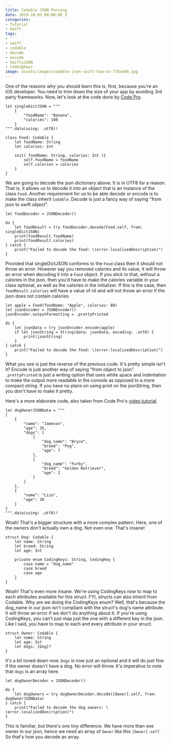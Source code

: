 ```yaml
---
title: Codable JSON Parsing
date: 2019-10-03 00:00:00 Z
categories:
- Tutorial
- Swift
tags:
- ''
- swift
- codable
- decode
- encode
- SwiftyJSON
- CodingKeys
image: assets/images/codable-json-swift-how-to-770x400.jpg
---
```


One of the reasons why you should learn this is, first, because you're an iOS developer. You need to trim down the size of your app by avoiding 3rd party frameworks. Now, let's look at the code done by [Code Pro][cp].

```
let singleDictJSON = """
    {
        "foodName": "Banana",
        "calories": 100
    }
""".data(using: .utf8)!

class Food: Codable {
    let foodName: String
    let calories: Int
    
    init( foodName: String, calories: Int ){
        self.foodName = foodName
        self.calories = calories
    }
}
```

We are going to decode the json dictionary above. It is in UTF8 for a reason. That is, it allows us to decode it into an object that is an instance of the class `Food`. Another requirement for us to be able decode or encode is to make the class inherit `Codable`. Decode is just a fancy way of saying "from json to swift object". 

```
let foodDecoder = JSONDecoder()

do {
    let foodResult = try foodDecoder.decode(Food.self, from: singleDictJSON)
    print(foodResult.foodName)
    print(foodResult.calories)
} catch {
    print("Failed to decode the food: \(error.localizedDescription)")
}
```

Provided that singleDictJSON conforms to the `Food` class then it should not throw an error. However say you removed calories and its value, it will throw an error when decoding it into a `Food` object. If you stick to that, without a calories in the json, then you'd have to make the calories variable in your class optional, as well as the calories in the initializer. If this is the case, then `foodResult.calories` will have a value of nil and will not throw an error if the json does not contain calories.

```
let apple = Food(foodName: "Apple", calories: 80)
let jsonEncoder = JSONEncoder()
jsonEncoder.outputFormatting = .prettyPrinted

do {
    let jsonData = try jsonEncoder.encode(apple)
    if let jsonString = String(data: jsonData, encoding: .utf8) {
        print(jsonString)
    }
} catch {
    print("Failed to decode the food: \(error.localizedDescription)")
}
```

What you see is just the reverse of the previous code. It's pretty simple isn't it? Encode is just another way of saying "from object to json". `.prettyPrinted` is just a writing option that uses white space and indentation to make the output more readable in the console as opposed to a more compact string. If you have no plans on using print on the jsonString, then you don't have to make it pretty.

Here's a more elaborate code, also taken from Code Pro's [video tutorial][cp]. 

```
let dogOwnerJSONData = """
[
    {
        "name": "Jameson",
        "age": 35,
        "dogs": [
            {
                "dog_name": "Bryce",
                "breed": "Pug",
                "age": 7
            },
            {
                "dog_name": "Furby",
                "breed": "Golden Retriever",
                "age": 2
            }
        ]
    },
    {
        "name": "Liza",
        "age": 30
    }
]
""".data(using: .utf8)!
```

Woah! That's a bigger structure with a more complex pattern. Here, one of the owners don't actually own a dog. Not even one. That's insane!

```
struct Dog: Codable {
    let name: String
    let breed: String
    let age: Int
    
    private enum CodingKeys: String, CodingKey {
        case name = "dog_name"
        case breed
        case age
    }
}
```

Woah! That's even more insane. We're using CodingKeys now to map to each attributes available for this struct. FYI, structs can also inherit from Codable. Why are we doing the CodingKeys enum? Well, that's because the dog_name in our json isn't compliant with the struct's dog's name attribute. It will throw an error if we don't do anything about it. If you're using CodingKeys, you can't just map just the one with a different key in the json. Like I said, you have to map to each and every attribute in your struct.

```
struct Owner: Codable {
    let name: String
    let age: Int
    let dogs: [Dog]?
}
```

It's a bit toned down now. `Dogs` is now just an optional and it will do just fine if the owner doesn't have a dog. No error will throw. It's imperative to note that `dogs` is an array here.

```
let dogOwnerDecoder = JSONDecoder()

do {
    let dogOwners = try dogOwnerDecoder.decode([Owner].self, from: dogOwnerJSONData)
} catch {
    print("Failed to decode the dog owners: \(error.localizedDescription)")
}
```

This is familiar, but there's one tiny difference. We have more than one owner in our json, hence we need an array of `Owner` like this `[Owner].self`. So that's how you decode an array. 

[cp]: https://www.youtube.com/watch?v=Oj-2s0ALACE&list=WL&index=12&t=481s
